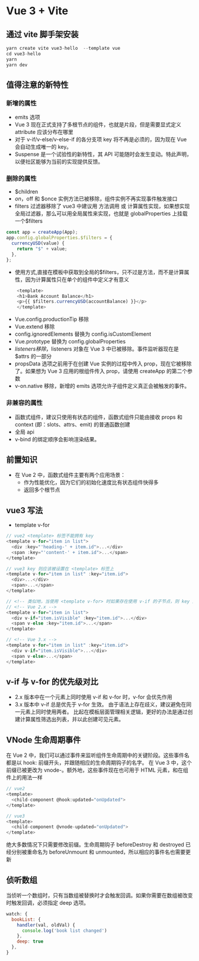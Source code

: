 # Vue 3 + Vite

## 通过 vite 脚手架安装

```js
yarn create vite vue3-hello  --template vue
cd vue3-hello
yarn
yarn dev
```

## 值得注意的新特性

### 新增的属性

- emits 选项
- Vue 3 现在正式支持了多根节点的组件，也就是片段，但是需要显式定义 attribute 应该分布在哪里
- 对于 v-if/v-else/v-else-if 的各分支项 key 将不再是必须的，因为现在 Vue 会自动生成唯一的 key。
- Suspense 是一个试验性的新特性，其 API 可能随时会发生变动。特此声明，以便社区能够为当前的实现提供反馈。

### 删除的属性

- $children
- $on，$off 和 $once 实例方法已被移除，组件实例不再实现事件触发接口
- filters 过滤器移除了 vue3 中建议用 方法调用 或 计算属性实现，如果想实现全局过滤器，那么可以用全局属性来实现，也就是 globalProperties 上挂载一个$filters

```js
const app = createApp(App);
app.config.globalProperties.$filters = {
  currencyUSD(value) {
    return "$" + value;
  },
};
```

- 使用方式,直接在模板中获取到全局的$filters，只不过是方法，而不是计算属性，因为计算属性只在单个的组件中定义才有意义

```js
    <template>
    <h1>Bank Account Balance</h1>
    <p>{{ $filters.currencyUSD(accountBalance) }}</p>
    </template>
```

- Vue.config.productionTip 移除
- Vue.extend 移除
- config.ignoredElements 替换为 config.isCustomElement
- Vue.prototype 替换为 config.globalProperties
- $listeners 移除，$listeners 对象在 Vue 3 中已被移除。事件监听器现在是 $attrs 的一部分
- propsData 选项之前用于在创建 Vue 实例的过程中传入 prop，现在它被移除了。如果想为 Vue 3 应用的根组件传入 prop，请使用 createApp 的第二个参数
- v-on.native 移除，新增的 emits 选项允许子组件定义真正会被触发的事件。

### 非兼容的属性

- 函数式组件，建议只使用有状态的组件，函数式组件只能由接收 props 和 context (即：slots、attrs、emit) 的普通函数创建
- 全局 api
- v-bind 的绑定顺序会影响渲染结果。

## 前置知识

- 在 Vue 2 中，函数式组件主要有两个应用场景：
  - 作为性能优化，因为它们的初始化速度比有状态组件快得多
  - 返回多个根节点

## vue3 写法

- template v-for

```js
// vue2 <template> 标签不能拥有 key
<template v-for="item in list">
  <div :key="'heading-' + item.id">...</div>
  <span :key="'content-' + item.id">...</span>
</template>
```

```js
// vue3 key 则应该被设置在 <template> 标签上
<template v-for="item in list" :key="item.id">
  <div>...</div>
  <span>...</span>
</template>
```

```js
// <!-- 类似地，当使用 <template v-for> 时如果存在使用 v-if 的子节点，则 key 应改为设置在 <template> 标签上。 -->
// <!-- Vue 2.x -->
<template v-for="item in list">
  <div v-if="item.isVisible" :key="item.id">...</div>
  <span v-else :key="item.id">...</span>
</template>

// <!-- Vue 3.x -->
<template v-for="item in list" :key="item.id">
  <div v-if="item.isVisible">...</div>
  <span v-else>...</span>
</template>
```

## v-if 与 v-for 的优先级对比

- 2.x 版本中在一个元素上同时使用 v-if 和 v-for 时，v-for 会优先作用
- 3.x 版本中 v-if 总是优先于 v-for 生效。
  由于语法上存在歧义，建议避免在同一元素上同时使用两者。
  比起在模板层面管理相关逻辑，更好的办法是通过创建计算属性筛选出列表，并以此创建可见元素。

## VNode 生命周期事件

在 Vue 2 中，我们可以通过事件来监听组件生命周期中的关键阶段。这些事件名都是以 hook: 前缀开头，并跟随相应的生命周期钩子的名字。
在 Vue 3 中，这个前缀已被更改为 vnode-。额外地，这些事件现在也可用于 HTML 元素，和在组件上的用法一样

```js
// vue2
<template>
  <child-component @hook:updated="onUpdated">
</template>

// vue3
<template>
  <child-component @vnode-updated="onUpdated">
</template>
```

绝大多数情况下只需要修改前缀。生命周期钩子 beforeDestroy 和 destroyed 已经分别被重命名为 beforeUnmount 和 unmounted，所以相应的事件名也需要更新

## 侦听数组

当侦听一个数组时，只有当数组被替换时才会触发回调。如果你需要在数组被改变时触发回调，必须指定 deep 选项。

```js
watch: {
  bookList: {
    handler(val, oldVal) {
      console.log('book list changed')
    },
    deep: true
  },
}
```
